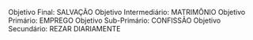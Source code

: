 


Objetivo Final: SALVAÇÃO
    Objetivo Intermediário: MATRIMÔNIO
        Objetivo Primário: EMPREGO
            Objetivo Sub-Primário: CONFISSÃO
                Objetivo Secundário: REZAR DIARIAMENTE
     
